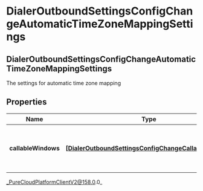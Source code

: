# DialerOutboundSettingsConfigChangeAutomaticTimeZoneMappingSettings

## DialerOutboundSettingsConfigChangeAutomaticTimeZoneMappingSettings
The settings for automatic time zone mapping

## Properties

|Name | Type | Description | Notes|
|------------ | ------------- | ------------- | -------------|
| **callableWindows** | [**[DialerOutboundSettingsConfigChangeCallableWindow]**](DialerOutboundSettingsConfigChangeCallableWindow) | The time intervals to use for automatic time zone mapping | [optional] |



_PureCloudPlatformClientV2@158.0.0_
